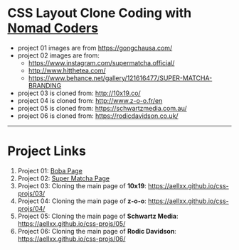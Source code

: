 # CSS Layout Clone Coding with [Nomad Coders](https://nomadcoders.co/)
* project 01 images are from <https://gongchausa.com/>
* project 02 images are from:
  * <https://www.instagram.com/supermatcha.official/>
  * <http://www.hitthetea.com/>
  * <https://www.behance.net/gallery/121616477/SUPER-MATCHA-BRANDING>
* project 03 is cloned from: <http://10x19.co/>
* project 04 is cloned from: <http://www.z-o-o.fr/en>
* project 05 is cloned from: <https://schwartzmedia.com.au/>
* project 06 is cloned from: <https://rodicdavidson.co.uk/>
___
# Project Links
1. Project 01: [Boba Page](https://aellxx.github.io/css-projs/01/)
2. Project 02: [Super Matcha Page](https://aellxx.github.io/css-projs/02/)
3. Project 03: Cloning the main page of **10x19**: <https://aellxx.github.io/css-projs/03/>
4. Project 04: Cloning the main page of **z-o-o**: <https://aellxx.github.io/css-projs/04/>
5. Project 05: Cloning the main page of **Schwartz Media**: <https://aellxx.github.io/css-projs/05/>
6. Project 06: Cloning the main page of **Rodic Davidson**: <https://aellxx.github.io/css-projs/06/>
